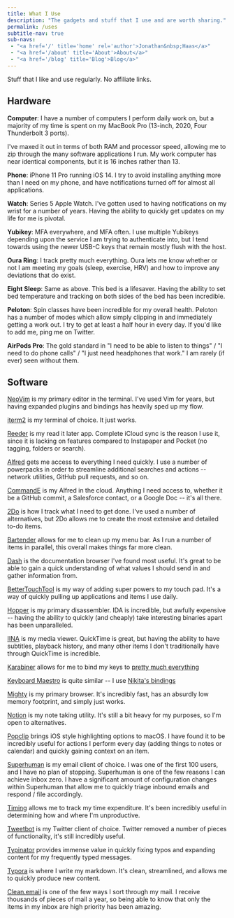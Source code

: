 ```yaml
---
title: What I Use
description: "The gadgets and stuff that I use and are worth sharing."
permalink: /uses
subtitle-nav: true
sub-navs:
 - "<a href='/' title='home' rel='author'>Jonathan&nbsp;Haas</a>"
 - "<a href='/about' title='About'>About</a>"
 - "<a href='/blog' title='Blog'>Blog</a>"
---
```


Stuff that I like and use regularly. No affiliate links.

## Hardware

**Computer**: I have a number of computers I perform daily work on, but a majority of my time is spent on my MacBook Pro (13-inch, 2020, Four Thunderbolt 3 ports).

I've maxed it out in terms of both RAM and processor speed, allowing me to zip through the many software applications I run. My work computer has near identical components, but it is 16 inches rather than 13.

**Phone**: iPhone 11 Pro running iOS 14. I try to avoid installing anything more than I need on my phone, and have notifications turned off for almost all applications.

**Watch**: Series 5 Apple Watch. I've gotten used to having notifications on my wrist for a number of years. Having the ability to quickly get updates on my life for me is pivotal.

**Yubikey**: MFA everywhere, and MFA often. I use multiple Yubikeys depending upon the service I am trying to authenticate into, but I tend towards using the newer USB-C keys that remain mostly flush with the host.

**Oura Ring**: I track pretty much everything. Oura lets me know whether or not I am meeting my goals (sleep, exercise, HRV) and how to improve any deviations that do exist.

**Eight Sleep**: Same as above. This bed is a lifesaver. Having the ability to set bed temperature and tracking on both sides of the bed has been incredible.

**Peloton**: Spin classes have been incredible for my overall health. Peloton has a number of modes which allow simply clipping in and immediately getting a work out. I try to get at least a half hour in every day. If you'd like to add me, ping me on Twitter.

**AirPods Pro**: The gold standard in "I need to be able to listen to things" / "I need to do phone calls" / "I just need headphones that work." I am rarely (if ever) seen without them.


## Software

[NeoVim](https://neovim.io/) is my primary editor in the terminal. I've used Vim for years, but having expanded plugins and bindings has heavily sped up my flow.

[iterm2](https://www.iterm2.com/) is my terminal of choice. It just works.

[Reeder](https://www.reederapp.com) is my read it later app. Complete iCloud sync is the reason I use it, since it is lacking on features compared to Instapaper and Pocket (no tagging, folders or search).

[Alfred](https://www.alfredapp.com/) gets me access to everything I need quickly. I use a number of powerpacks in order to streamline additional searches and actions -- network utilities, GitHub pull requests, and so on.

[CommandE](https://getcommande.com/) is my Alfred in the cloud. Anything I need access to, whether it be a GitHub commit, a Salesforce contact, or a Google Doc -- it's all there.

[2Do](https://www.2doapp.com/) is how I track what I need to get done. I've used a number of alternatives, but 2Do allows me to create the most extensive and detailed to-do items.

[Bartender](https://www.macbartender.com/) allows for me to clean up my menu bar. As I run a number of items in parallel, this overall makes things far more clean.

[Dash](https://kapeli.com/dash) is the documentation browser I've found most useful. It's great to be able to gain a quick understanding of what values I should send in and gather information from.

[BetterTouchTool](https://folivora.ai/) is my way of adding super powers to my touch pad. It's a way of quickly pulling up applications and items I use daily.

[Hopper](https://www.hopperapp.com/) is my primary disassembler. IDA is incredible, but awfully expensive -- having the ability to quickly (and cheaply) take interesting binaries apart has been unparalleled.

[IINA](https://iina.io/) is my media viewer. QuickTime is great, but having the ability to have subtitles, playback history, and many other items I don't traditionally have through QuickTime is incredible.

[Karabiner](https://karabiner-elements.pqrs.org/) allows for me to bind my keys to [pretty much everything](https://medium.com/@nikitavoloboev/karabiner-god-mode-7407a5ddc8f6)

[Keyboard Maestro](https://www.keyboardmaestro.com/main/) is quite similar -- I use [Nikita's bindings](https://wiki.nikitavoloboev.xyz/macos/macos-apps/keyboard-maestro/km-macros)

[Mighty](https://mightyapp.com) is my primary browser. It's incredibly fast, has an absurdly low memory footprint, and simply just works.

[Notion](https://notion.so) is my note taking utility. It's still a bit heavy for my purposes, so I'm open to alternatives.

[Popclip](https://pilotmoon.com/popclip/) brings iOS style highlighting options to macOS. I have found it to be incredibly useful for actions I perform every day (adding things to notes or calendar) and quickly gaining context on an item.

[Superhuman](https://superhuman.com) is my email client of choice. I was one of the first 100 users, and I have no plan of stopping. Superhuman is one of the few reasons I can achieve inbox zero. I have a significant amount of configuration changes within Superhuman that allow me to quickly triage inbound emails and respond / file accordingly.

[Timing](https://timingapp.com/?lang=en) allows me to track my time expenditure. It's been incredibly useful in determining how and where I'm unproductive.

[Tweetbot](https://tapbots.com/tweetbot/mac/) is my Twitter client of choice. Twitter removed a number of pieces of functionality, it's still incredibly useful.

[Typinator](https://www.ergonis.com/products/typinator/) provides immense value in quickly fixing typos and expanding content for my frequently typed messages.

[Typora](https://typora.io/) is where I write my markdown. It's clean, streamlined, and allows me to quickly produce new content.

[Clean.email](https://clean.email/) is one of the few ways I sort through my mail. I receive thousands of pieces of mail a year, so being able to know that only the items in my inbox are high priority has been amazing.
